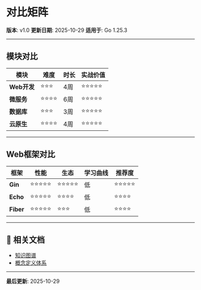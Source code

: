 # 对比矩阵

**版本**: v1.0
**更新日期**: 2025-10-29
**适用于**: Go 1.25.3

---

## 模块对比

| 模块 | 难度 | 时长 | 实战价值 |
|------|------|------|---------|
| **Web开发** | ⭐⭐⭐ | 4周 | ⭐⭐⭐⭐⭐ |
| **微服务** | ⭐⭐⭐⭐ | 6周 | ⭐⭐⭐⭐⭐ |
| **数据库** | ⭐⭐⭐ | 3周 | ⭐⭐⭐⭐⭐ |
| **云原生** | ⭐⭐⭐⭐ | 4周 | ⭐⭐⭐⭐⭐ |

---

## Web框架对比

| 框架 | 性能 | 生态 | 学习曲线 | 推荐度 |
|------|------|------|---------|-------|
| **Gin** | ⭐⭐⭐⭐⭐ | ⭐⭐⭐⭐⭐ | 低 | ⭐⭐⭐⭐⭐ |
| **Echo** | ⭐⭐⭐⭐⭐ | ⭐⭐⭐⭐ | 低 | ⭐⭐⭐⭐ |
| **Fiber** | ⭐⭐⭐⭐⭐ | ⭐⭐⭐ | 低 | ⭐⭐⭐⭐ |

---

## 🔗 相关文档

- [知识图谱](./00-知识图谱.md)
- [概念定义体系](./00-概念定义体系.md)

---

**最后更新**: 2025-10-29
